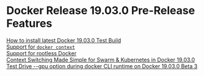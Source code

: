 # Docker Release 19.03.0 Pre-Release Features

[How to install latest Docker 19.03.0 Test Build](https://github.com/nholuongut/dockerlabs/blob/master/beginners/install/from-source/README.md)<br>
[Support for ```docker context```](https://github.com/nholuongut/dockerlabs/tree/master/beginners/install/from-source#1903-context-feature)<br>
[Support for rootless Docker](https://github.com/nholuongut/dockerlabs/blob/master/beginners/install/from-source/README.md#testing-rootless-docker-under-docker-19031)<br>
[Context Switching Made Simple for Swarm & Kubernetes in Docker 19.03.0]()<br>
[Test Drive --gpu option during docker CLI runtime on Docker 19.03.0 Beta 3]()

